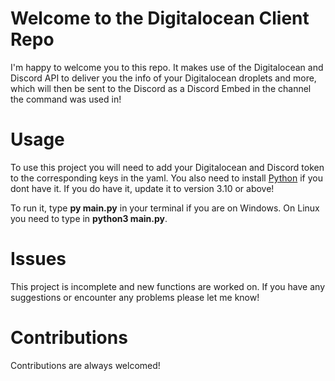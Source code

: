 # Welcome to the Digitalocean Client Repo
I'm happy to welcome you to this repo. It makes use of the Digitalocean and Discord API to deliver you the info of your Digitalocean
droplets and more, which will then be sent to the Discord as a Discord Embed in the channel the command was used in!
# Usage
To use this project you will need to add your Digitalocean and Discord token to the corresponding keys in the yaml.
You also need to install  [Python](https://www.python.org/downloads/) if you dont have it. 
If you do have it, update it to version 3.10 or above!

To run it, type **py main.py** in your terminal if you are on Windows. On Linux you need to type in **python3 main.py**.
# Issues
This project is incomplete and new functions are worked on. If you have any suggestions or encounter any problems please let me know!
# Contributions
Contributions are always welcomed!
